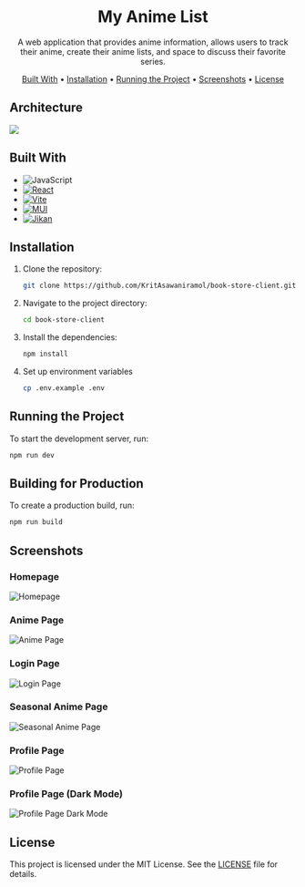 <h1 align="center">
    My Anime List
  <br>
</h1>
<p align="center">A web application that provides anime information, allows users to track their anime, create their anime lists, and space to discuss their favorite series.</p>
<p align="center">
  <a href="#built-with">Built With</a> •
  <a href="#installation">Installation</a> •
  <a href="#running-the-project">Running the Project</a> •
  <a href="#screenshots">Screenshots</a> •
  <a href="#license">License</a>
</p>



## Architecture

<img src="./screenshots/myanimelistSystemDesign.jpg"/>

## Built With

- ![JavaScript][JS-badge]
- [![React][React-badge]][React-url]
- [![Vite][Vite-badge]][Vite-url]
- [![MUI][MUI-badge]][MUI-url]
- [![Jikan][Jikan-badge]][Jikan-url]

## Installation

1. Clone the repository:

   ```bash
   git clone https://github.com/KritAsawaniramol/book-store-client.git
   ```

2. Navigate to the project directory:

   ```bash
   cd book-store-client
   ```

3. Install the dependencies:

   ```bash
   npm install
   ```

4. Set up environment variables

   ```bash
   cp .env.example .env
   ```

## Running the Project

To start the development server, run:

```bash
npm run dev
```


## Building for Production

To create a production build, run:

```bash
npm run build
```

## Screenshots

### Homepage
![Homepage](./screenshots/homepage.png)

### Anime Page
![Anime Page](./screenshots/anime.png)

### Login Page
![Login Page](./screenshots/login.png)


### Seasonal Anime Page
![Seasonal Anime Page](./screenshots/seasonalAnime.png)

### Profile Page
![Profile Page](./screenshots/profile.png)

### Profile Page (Dark Mode)
![Profile Page Dark Mode](./screenshots/profileDarkMode.png)

## License

This project is licensed under the MIT License. See the [LICENSE](LICENSE) file for details.


[JS-badge]: https://img.shields.io/badge/JavaScript-323330?style=for-the-badge&logo=javascript&logoColor=F7DF1E
[Vite-url]: https://vite.dev/
[Vite-badge]: https://img.shields.io/badge/Vite-B73BFE?style=for-the-badge&logo=vite&logoColor=FFD62E
[React-url]: https://react.dev/
[React-badge]: https://img.shields.io/badge/React-20232A?style=for-the-badge&logo=react&logoColor=61DAFB
[MUI-url]: https://mui.com/
[MUI-badge]: https://img.shields.io/badge/Material%20UI-007FFF?style=for-the-badge&logo=mui&logoColor=white
[Jikan-badge]: https://img.shields.io/badge/Jikan_API-1f2635?style=for-the-badge&logoColor=white
[Jikan-url]: https://jikan.moe/

